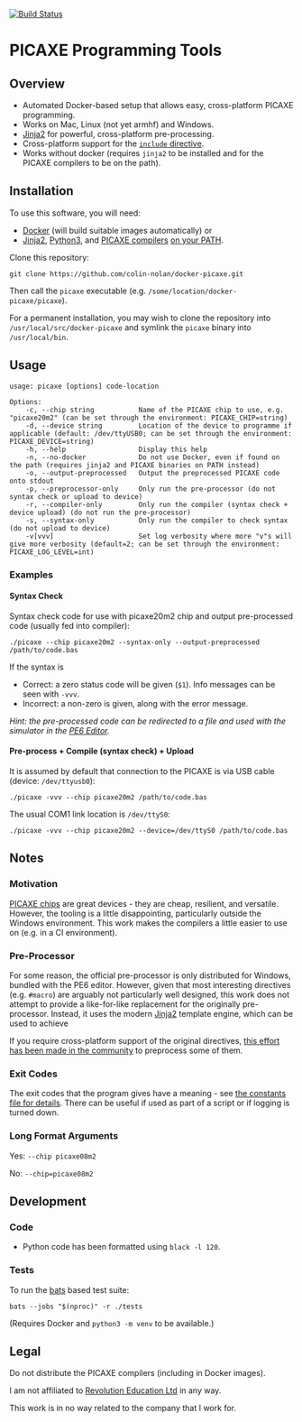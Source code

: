 [![Build Status](https://travis-ci.com/colin-nolan/docker-picaxe.svg?token=wHcb6TtzYWvisvZKjFKh&branch=main)](https://travis-ci.com/colin-nolan/docker-picaxe)

# PICAXE Programming Tools
## Overview
- Automated Docker-based setup that allows easy, cross-platform PICAXE programming. 
- Works on Mac, Linux (not yet armhf) and Windows.
- [Jinja2](https://jinja.palletsprojects.com) for powerful, cross-platform pre-processing.
- Cross-platform support for the [`include` directive](https://picaxe.com/basic-commands/directives/hash-include/).
- Works without docker (requires `jinja2` to be installed and for the PICAXE compilers to be on the path).


## Installation
To use this software, you will need:
- [Docker](https://docs.docker.com/get-docker) (will build suitable images automatically)
or
- [Jinja2](https://pypi.org/project/Jinja2), [Python3](https://www.python.org/downloads/), and 
  [PICAXE compilers](https://picaxe.com/software/drivers/picaxe-compilers) [on your PATH](https://linuxize.com/post/how-to-add-directory-to-path-in-linux/).


Clone this repository:
```
git clone https://github.com/colin-nolan/docker-picaxe.git
```
Then call the `picaxe` executable (e.g. `/some/location/docker-picaxe/picaxe`).

For a permanent installation, you may wish to clone the repository into `/usr/local/src/docker-picaxe` and symlink 
the `picaxe` binary into `/usr/local/bin`.


## Usage
```
usage: picaxe [options] code-location

Options:
    -c, --chip string           Name of the PICAXE chip to use, e.g. "picaxe20m2" (can be set through the environment: PICAXE_CHIP=string)
    -d, --device string         Location of the device to programme if applicable (default: /dev/ttyUSB0; can be set through the environment: PICAXE_DEVICE=string)
    -h, --help                  Display this help
    -n, --no-docker             Do not use Docker, even if found on the path (requires jinja2 and PICAXE binaries on PATH instead)
    -o, --output-preprocessed   Output the preprocessed PICAXE code onto stdout
    -p, --preprocessor-only     Only run the pre-processor (do not syntax check or upload to device)
    -r, --compiler-only         Only run the compiler (syntax check + device upload) (do not run the pre-processor)
    -s, --syntax-only           Only run the compiler to check syntax (do not upload to device)
    -v[vvv]                     Set log verbosity where more "v"s will give more verbosity (default=2; can be set through the environment: PICAXE_LOG_LEVEL=int)
```

### Examples
#### Syntax Check
Syntax check code for use with picaxe20m2 chip and output pre-processed code (usually fed into compiler):
```
./picaxe --chip picaxe20m2 --syntax-only --output-preprocessed /path/to/code.bas
```
If the syntax is
- Correct: a zero status code will be given (`$1`). Info messages can be seen with `-vvv`.
- Incorrect: a non-zero is given, along with the error message.

_Hint: the pre-processed code can be redirected to a file and used with the simulator in the [PE6 Editor](https://picaxe.com/software/picaxe/picaxe-editor-6/)._

#### Pre-process + Compile (syntax check) + Upload
It is assumed by default that connection to the PICAXE is via USB cable (device: `/dev/ttyusb0`):
```
./picaxe -vvv --chip picaxe20m2 /path/to/code.bas
```

The usual COM1 link location is `/dev/ttyS0`:
```
./picaxe -vvv --chip picaxe20m2 --device=/dev/ttyS0 /path/to/code.bas
```


## Notes
### Motivation
[PICAXE chips](https://picaxe.com/hardware/picaxe-chips) are great devices - they are cheap, resilient, and versatile.
However, the tooling is a little disappointing, particularly outside the Windows environment. This work makes the 
compilers a little easier to use on (e.g. in a CI environment).

### Pre-Processor
For some reason, the official pre-processor is only distributed for Windows, bundled with the PE6 editor. 
However, given that most interesting directives (e.g. `#macro`) are arguably not particularly well designed, this 
work does not attempt to provide a like-for-like replacement for the originally pre-processor. Instead, it uses
the modern [Jinja2](https://jinja.palletsprojects.com) template engine, which can be used to achieve 

If you require cross-platform support of the original directives, [this effort has been made in the community](https://github.com/Patronics/PicaxePreprocess) to preprocess some of them.

### Exit Codes
The exit codes that the program gives have a meaning - see [the constants file for details](./pipeline/constants.sh). There can be useful
if used as part of a script or if logging is turned down.

### Long Format Arguments
Yes: `--chip picaxe08m2`

No: `--chip=picaxe08m2`


## Development
### Code
- Python code has been formatted using `black -l 120`.

### Tests
To run the [bats](https://github.com/bats-core/bats-core) based test suite:
```
bats --jobs "$(nproc)" -r ./tests
```
(Requires Docker and `python3 -m venv` to be available.)


## Legal
Do not distribute the PICAXE compilers (including in Docker images).

I am not affiliated to [Revolution Education Ltd](https://rev-ed.co.uk/) in any way.

This work is in no way related to the company that I work for.
